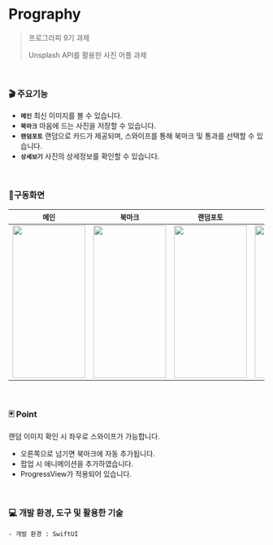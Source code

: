 # Prography

> 프로그라피 9기 과제
> 
> Unsplash API를 활용한 사진 어플 과제

<br>

### 🎬 주요기능
- **`메인`** 최신 이미지를 볼 수 있습니다.
- **`북마크`** 마음에 드는 사진을 저장할 수 있습니다.
- **`랜덤포토`** 랜덤으로 카드가 제공되며, 스와이프를 통해 북마크 및 통과를 선택할 수 있습니다.
- **`상세보기`** 사진의 상세정보를 확인할 수 있습니다.

<br>

### 📱구동화면
| **`메인`** | **`북마크`** | **`랜덤포토`** | **`상세보기`** |
| ---- | ---- | ---- | ---- |
| <img src="https://private-user-images.githubusercontent.com/110394722/302116009-2c414ef4-42fe-4539-b47d-100dc2f4107c.PNG?jwt=eyJhbGciOiJIUzI1NiIsInR5cCI6IkpXVCJ9.eyJpc3MiOiJnaXRodWIuY29tIiwiYXVkIjoicmF3LmdpdGh1YnVzZXJjb250ZW50LmNvbSIsImtleSI6ImtleTUiLCJleHAiOjE3MDcwNjM0MjcsIm5iZiI6MTcwNzA2MzEyNywicGF0aCI6Ii8xMTAzOTQ3MjIvMzAyMTE2MDA5LTJjNDE0ZWY0LTQyZmUtNDUzOS1iNDdkLTEwMGRjMmY0MTA3Yy5QTkc_WC1BbXotQWxnb3JpdGhtPUFXUzQtSE1BQy1TSEEyNTYmWC1BbXotQ3JlZGVudGlhbD1BS0lBVkNPRFlMU0E1M1BRSzRaQSUyRjIwMjQwMjA0JTJGdXMtZWFzdC0xJTJGczMlMkZhd3M0X3JlcXVlc3QmWC1BbXotRGF0ZT0yMDI0MDIwNFQxNjEyMDdaJlgtQW16LUV4cGlyZXM9MzAwJlgtQW16LVNpZ25hdHVyZT03ZTY4YmQ2OTdmMzhjYjExMzkyYjA1MzQwODg0OWIwMzBkOWU4MzUwMjU2OThmOGI4YjM5MDJlYmU4ZGMwNGE5JlgtQW16LVNpZ25lZEhlYWRlcnM9aG9zdCZhY3Rvcl9pZD0wJmtleV9pZD0wJnJlcG9faWQ9MCJ9.bfU4nNy7nYqItZeS2XTW8hNkvDthkeLDOUAnhSW9_iY" width="143" height="300"> | <img src="https://private-user-images.githubusercontent.com/110394722/302116331-ae73d648-82c0-4b19-bd76-78f05ef18e96.PNG?jwt=eyJhbGciOiJIUzI1NiIsInR5cCI6IkpXVCJ9.eyJpc3MiOiJnaXRodWIuY29tIiwiYXVkIjoicmF3LmdpdGh1YnVzZXJjb250ZW50LmNvbSIsImtleSI6ImtleTUiLCJleHAiOjE3MDcwNjM1NTgsIm5iZiI6MTcwNzA2MzI1OCwicGF0aCI6Ii8xMTAzOTQ3MjIvMzAyMTE2MzMxLWFlNzNkNjQ4LTgyYzAtNGIxOS1iZDc2LTc4ZjA1ZWYxOGU5Ni5QTkc_WC1BbXotQWxnb3JpdGhtPUFXUzQtSE1BQy1TSEEyNTYmWC1BbXotQ3JlZGVudGlhbD1BS0lBVkNPRFlMU0E1M1BRSzRaQSUyRjIwMjQwMjA0JTJGdXMtZWFzdC0xJTJGczMlMkZhd3M0X3JlcXVlc3QmWC1BbXotRGF0ZT0yMDI0MDIwNFQxNjE0MThaJlgtQW16LUV4cGlyZXM9MzAwJlgtQW16LVNpZ25hdHVyZT1hMjRjZTQ4NjJhMjQwNWIzNjA1NmEwMmZmNmRjZTY1NGY0YWRjZjY0Njg1ZmQ0ZGI0MjQ0MzRlNmE0YmY0NmIzJlgtQW16LVNpZ25lZEhlYWRlcnM9aG9zdCZhY3Rvcl9pZD0wJmtleV9pZD0wJnJlcG9faWQ9MCJ9.a0RDtx0-FaUF56kyqx05ZE8SZwN_ZmarbPOUX0p4SGw" width="143" height="300"> | <img src="https://private-user-images.githubusercontent.com/110394722/302116304-bccfc11f-aacb-49d4-a4b4-bdb0ef8f0797.PNG?jwt=eyJhbGciOiJIUzI1NiIsInR5cCI6IkpXVCJ9.eyJpc3MiOiJnaXRodWIuY29tIiwiYXVkIjoicmF3LmdpdGh1YnVzZXJjb250ZW50LmNvbSIsImtleSI6ImtleTUiLCJleHAiOjE3MDcwNjM1MjksIm5iZiI6MTcwNzA2MzIyOSwicGF0aCI6Ii8xMTAzOTQ3MjIvMzAyMTE2MzA0LWJjY2ZjMTFmLWFhY2ItNDlkNC1hNGI0LWJkYjBlZjhmMDc5Ny5QTkc_WC1BbXotQWxnb3JpdGhtPUFXUzQtSE1BQy1TSEEyNTYmWC1BbXotQ3JlZGVudGlhbD1BS0lBVkNPRFlMU0E1M1BRSzRaQSUyRjIwMjQwMjA0JTJGdXMtZWFzdC0xJTJGczMlMkZhd3M0X3JlcXVlc3QmWC1BbXotRGF0ZT0yMDI0MDIwNFQxNjEzNDlaJlgtQW16LUV4cGlyZXM9MzAwJlgtQW16LVNpZ25hdHVyZT02OWYwMWVkNjkwNmFmN2Q3ZDc1N2IxMTQ0OWY0NjVkOTI2OTY4NmI4ZTJjNjAzMDgwZWRmZjQ3OTBkOGU0NDQ2JlgtQW16LVNpZ25lZEhlYWRlcnM9aG9zdCZhY3Rvcl9pZD0wJmtleV9pZD0wJnJlcG9faWQ9MCJ9.4j32fbddHxTr665KQITvGtN5s4QrcNvgL69yonuIvEM" width="143" height="300"> | <img src="https://private-user-images.githubusercontent.com/110394722/302116255-18020af8-c2ee-43f4-bbf2-eac769ba8308.PNG?jwt=eyJhbGciOiJIUzI1NiIsInR5cCI6IkpXVCJ9.eyJpc3MiOiJnaXRodWIuY29tIiwiYXVkIjoicmF3LmdpdGh1YnVzZXJjb250ZW50LmNvbSIsImtleSI6ImtleTUiLCJleHAiOjE3MDcwNjM0NzEsIm5iZiI6MTcwNzA2MzE3MSwicGF0aCI6Ii8xMTAzOTQ3MjIvMzAyMTE2MjU1LTE4MDIwYWY4LWMyZWUtNDNmNC1iYmYyLWVhYzc2OWJhODMwOC5QTkc_WC1BbXotQWxnb3JpdGhtPUFXUzQtSE1BQy1TSEEyNTYmWC1BbXotQ3JlZGVudGlhbD1BS0lBVkNPRFlMU0E1M1BRSzRaQSUyRjIwMjQwMjA0JTJGdXMtZWFzdC0xJTJGczMlMkZhd3M0X3JlcXVlc3QmWC1BbXotRGF0ZT0yMDI0MDIwNFQxNjEyNTFaJlgtQW16LUV4cGlyZXM9MzAwJlgtQW16LVNpZ25hdHVyZT03NzJkOTY3ZjY3NGU0MTk1ZDViMDNlZDllNmVjNWNkNmY0NjZiMGMxOTdhYzU3NzA0NGY0ZjBjOWY5ZDY4ODE3JlgtQW16LVNpZ25lZEhlYWRlcnM9aG9zdCZhY3Rvcl9pZD0wJmtleV9pZD0wJnJlcG9faWQ9MCJ9.6Xa4wrYl8cyvNoV2nucVVpByBFVbGAxuTou8u67mkkE" width="143" height="300"> |




<br>

### 🃏 Point
 랜덤 이미지 확인 시 좌우로 스와이프가 가능합니다.
- 오른쪽으로 넘기면 북마크에 자동 추가됩니다. 
- 팝업 시 애니메이션을 추가하였습니다.
- ProgressView가 적용되어 있습니다.


<br>


### 💻 개발 환경, 도구 및 활용한 기술
```
- 개발 환경 : SwiftUI
```
